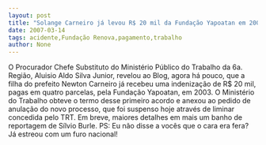 ```yaml
---
layout: post
title: "Solange Carneiro já levou R$ 20 mil da Fundação Yapoatan em 2003 por acidente de trabalho. Duplo pagamento?"
date: 2007-03-14
tags: acidente,Fundação Renova,pagamento,trabalho
author: None
---
```

O Procurador Chefe Substituto do Ministério Público do Trabalho da 6a. Região, Aluisio Aldo Silva Junior, revelou ao Blog, agora há pouco, que a filha do prefeito Newton Carneiro já recebeu uma indenização de R$ 20 mil, pagas em quatro parcelas, pela Fundação Yapoatan, em 2003.
O Ministério do Trabalho obteve o termo desse primeiro&nbsp;acordo e anexou ao pedido de anulação do&nbsp;novo processo, que foi suspenso hoje através de liminar concedida pelo TRT.
Em breve, maiores detalhes em mais um banho de reportagem de Sílvio Burle. 
PS: Eu não disse a vocês que o cara era fera? Já estreou com um furo nacional! 